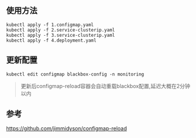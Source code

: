 ## 使用方法
```
kubectl apply -f 1.configmap.yaml
kubectl apply -f 2.service-clusterip.yaml
kubectl apply -f 3.service-clusterip.yaml
kubectl apply -f 4.deployment.yaml
```

## 更新配置
```
kubectl edit configmap blackbox-config -n monitoring
```
> 更新后configmap-reload容器会自动重载blackbox配置,延迟大概在2分钟以内

## 参考
https://github.com/jimmidyson/configmap-reload
